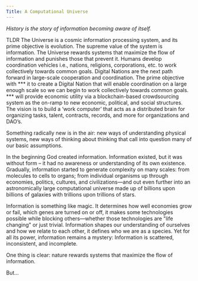 ```yaml
---
Title: A Computational Universe
---
```



_History is the story of information becoming aware of itself._

TLDR
The Universe is a cosmic information processing system, and its prime objective is evolution. The supreme value of the system is information. The Universe rewards systems that maximize the flow of information and punishes those that prevent it. Humans develop coordination vehicles i.e., nations, religions, corporations, etc. to work collectively towards common goals. Digital Nations are the next path forward in large-scale cooperation and coordination. The prime objective with *** it to create a Digital Nation that will enable coordination on a large enough scale so we can begin to work collectively towards common goals. *** will provide economic utility via a blockchain-based crowdsourcing system as the on-ramp to new economic, political, and social structures. The vision is to build a ‘work computer’ that acts as a distributed brain for organizing tasks, talent, contracts, records, and more for organizations and DAO’s. 

Something radically new is in the air: new ways of understanding physical systems, new ways of thinking about thinking that call into question many of our basic assumptions.

In the beginning God created information. Information existed, but it was without form – it had no awareness or understanding of its own existence. Gradually, information started to generate complexity on many scales: from molecules to cells to organs; from individual organisms up through economies, politics, cultures, and civilizations—and out even further into an astronomically large computational universe made up of billions upon billions of galaxies with trillions upon trillions of stars. 

Information is something like magic. It determines how well economies grow or fail, which genes are turned on or off, it makes some technologies possible while blocking others—whether those technologies are "life changing" or just trivial. Information shapes our understanding of ourselves and how we relate to each other, it defines who we are as a species. Yet for all its power, information remains a mystery: Information is scattered, inconsistent, and incomplete.

One thing is clear: nature rewards systems that maximize the flow of information. 

But…
